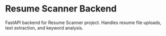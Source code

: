 # Resume Scanner Backend

FastAPI backend for Resume Scanner project. Handles resume file uploads, text extraction, and keyword analysis.

